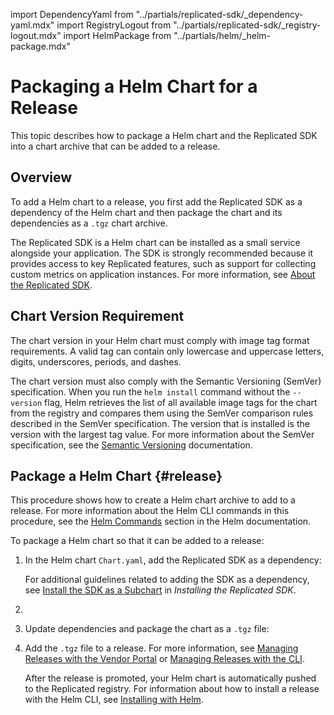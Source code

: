 import DependencyYaml from "../partials/replicated-sdk/_dependency-yaml.mdx"
import RegistryLogout from "../partials/replicated-sdk/_registry-logout.mdx"
import HelmPackage from "../partials/helm/_helm-package.mdx"

# Packaging a Helm Chart for a Release

This topic describes how to package a Helm chart and the Replicated SDK into a chart archive that can be added to a release.

## Overview

To add a Helm chart to a release, you first add the Replicated SDK as a dependency of the Helm chart and then package the chart and its dependencies as a `.tgz` chart archive.

The Replicated SDK is a Helm chart can be installed as a small service alongside your application. The SDK is strongly recommended because it provides access to key Replicated features, such as support for collecting custom metrics on application instances. For more information, see [About the Replicated SDK](replicated-sdk-overview). 

## Chart Version Requirement

The chart version in your Helm chart must comply with image tag format requirements. A valid tag can contain only lowercase and uppercase letters, digits, underscores, periods, and dashes.

The chart version must also comply with the Semantic Versioning (SemVer) specification. When you run the `helm install` command without the `--version` flag, Helm retrieves the list of all available image tags for the chart from the registry and compares them using the SemVer comparison rules described in the SemVer specification. The version that is installed is the version with the largest tag value. For more information about the SemVer specification, see the [Semantic Versioning](https://semver.org) documentation.

## Package a Helm Chart {#release}

This procedure shows how to create a Helm chart archive to add to a release. For more information about the Helm CLI commands in this procedure, see the [Helm Commands](https://helm.sh/docs/helm/helm/) section in the Helm documentation.

To package a Helm chart so that it can be added to a release:

1. In the Helm chart `Chart.yaml`, add the Replicated SDK as a dependency:

    <DependencyYaml/>
    
    For additional guidelines related to adding the SDK as a dependency, see [Install the SDK as a Subchart](replicated-sdk-installing#install-the-sdk-as-a-subchart) in _Installing the Replicated SDK_.

1. <RegistryLogout/> 

1. Update dependencies and package the chart as a `.tgz` file:

    <HelmPackage/>

1. Add the `.tgz` file to a release. For more information, see [Managing Releases with the Vendor Portal](releases-creating-releases) or [Managing Releases with the CLI](releases-creating-cli).

    After the release is promoted, your Helm chart is automatically pushed to the Replicated registry. For information about how to install a release with the Helm CLI, see [Installing with Helm](install-with-helm).  
